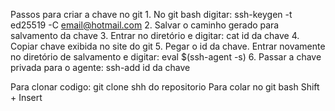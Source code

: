 Passos para criar a chave no git
	1. No git bash digitar: ssh-keygen -t ed25519 -C email@hotmail.com
	2. Salvar o caminho gerado para salvamento da chave
	3. Entrar no diretório e digitar: cat id da chave
	4. Copiar chave exibida no site do git
	5. Pegar o id da chave. Entrar novamente no diretório de salvamento e digitar: eval $(ssh-agent -s)
	6. Passar a chave privada para o agente: ssh-add id da chave

Para clonar codigo: git clone shh do repositorio
Para colar no git bash Shift + Insert
